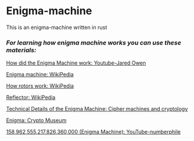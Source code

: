 # Enigma-machine
This is an enigma-machine written in rust

### ***For learning how enigma machine works you can use these materials:***

[How did the Enigma Machine work: Youtube-Jared Owen](https://www.youtube.com/watch?v=ybkkiGtJmkM&t=822s)

[Enigma machine: WikiPedia](https://en.wikipedia.org/wiki/Enigma_machine)

[How rotors work: WikiPedia](https://en.wikipedia.org/wiki/Enigma_rotor_details)

[Reflector: WikiPedia](https://en.wikipedia.org/wiki/Reflector_(cipher_machine))

[Technical Details of the Enigma Machine: Cipher machines and cryptology](https://www.ciphermachinesandcryptology.com/en/enigmatech.htm)

[Enigma: Crypto Museum](https://www.cryptomuseum.com/crypto/enigma)

[158,962,555,217,826,360,000 (Enigma Machine): YouTube-numberphile](https://www.youtube.com/watch?v=G2_Q9FoD-oQ)
